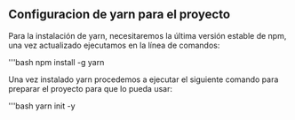 ## Configuracion de yarn para el proyecto

Para la instalación de yarn, necesitaremos la última versión estable de npm, una vez actualizado ejecutamos en la línea de comandos:

'''bash
npm install -g yarn

Una vez instalado yarn procedemos a ejecutar el siguiente comando para preparar el proyecto para que lo pueda usar:

'''bash
yarn init -y
